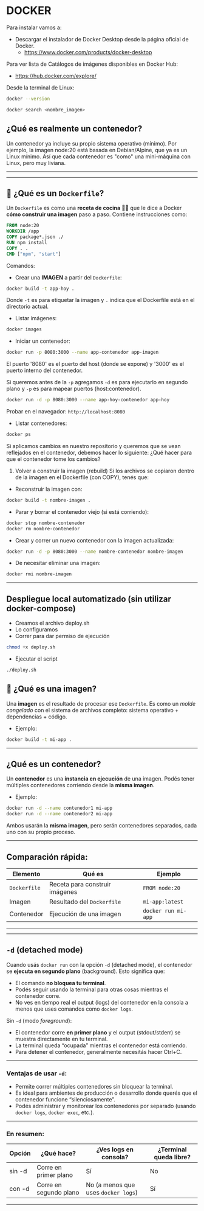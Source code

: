 # DOCKER

Para instalar vamos a:

- Descargar el instalador de Docker Desktop desde la página oficial de Docker.
  - https://www.docker.com/products/docker-desktop

Para ver lista de Catálogos de imágenes disponibles en Docker Hub:

- https://hub.docker.com/explore/

Desde la terminal de Linux:

```bash
docker --version
```

```bash
docker search <nombre_imagen>
```

## ¿Qué es realmente un contenedor?

Un contenedor ya incluye su propio sistema operativo (mínimo). Por ejemplo, la imagen node:20 está basada en Debian/Alpine, que ya es un Linux mínimo. Así que cada contenedor es "como" una mini-máquina con Linux, pero muy liviana.

---

---

## 🧾 ¿Qué es un `Dockerfile`?

Un `Dockerfile` es como una **receta de cocina** 🧑‍🍳 que le dice a Docker **cómo construir una imagen** paso a paso. Contiene instrucciones como:

```Dockerfile
FROM node:20
WORKDIR /app
COPY package*.json ./
RUN npm install
COPY . .
CMD ["npm", "start"]
```

Comandos:

- Crear una **IMAGEN** a partir del `Dockerfile`:

```bash
docker build -t app-hoy .
```

Donde `-t` es para etiquetar la imagen y `.` indica que el Dockerfile está en el directorio actual.

- Listar imágenes:

```bash
docker images
```

- Iniciar un contenedor:

```bash
docker run -p 8080:3000 --name app-contenedor app-imagen
```

El puerto '8080' es el puerto del host (donde se expone) y '3000' es el puerto interno del contenedor.

Si queremos antes de la `-p` agregamos `-d` es para ejecutarlo en segundo plano y `-p` es para mapear puertos (host:contenedor).

```bash
docker run -d -p 8080:3000 --name app-hoy-contenedor app-hoy
```

Probar en el navegador: `http://localhost:8080`

- Listar contenedores:

```bash
docker ps
```

Si aplicamos cambios en nuestro repositorio y queremos que se vean reflejados en el contenedor, debemos hacer lo siguiente:
¿Qué hacer para que el contenedor tome los cambios?

1. Volver a construir la imagen (rebuild)
   Si los archivos se copiaron dentro de la imagen en el Dockerfile (con COPY), tenés que:

- Reconstruir la imagen con:

```bash
docker build -t nombre-imagen .
```

- Parar y borrar el contenedor viejo (si está corriendo):

```bash
docker stop nombre-contenedor
docker rm nombre-contenedor
```

- Crear y correr un nuevo contenedor con la imagen actualizada:

```bash
docker run -d -p 8080:3000 --name nombre-contenedor nombre-imagen
```

- De necesitar eliminar una imagen:

```bash
docker rmi nombre-imagen
```

---

## Despliegue local automatizado (sin utilizar docker-compose)

- Creamos el archivo deploy.sh
- Lo configuramos
- Correr para dar permiso de ejecución

```bash
chmod +x deploy.sh
```

- Ejecutar el script

```bash
./deploy.sh
```

## 🧊 ¿Qué es una **imagen**?

Una **imagen** es el resultado de procesar ese `Dockerfile`. Es como un _molde congelado_ con el sistema de archivos completo: sistema operativo + dependencias + código.

- Ejemplo:

```bash
docker build -t mi-app .
```

---

## ¿Qué es un **contenedor**?

Un **contenedor** es una **instancia en ejecución** de una imagen. Podés tener múltiples contenedores corriendo desde la **misma imagen**.

- Ejemplo:

```bash
docker run -d --name contenedor1 mi-app
docker run -d --name contenedor2 mi-app
```

Ambos usarán la **misma imagen**, pero serán contenedores separados, cada uno con su propio proceso.

---

## Comparación rápida:

| Elemento     | Qué es                         | Ejemplo             |
| ------------ | ------------------------------ | ------------------- |
| `Dockerfile` | Receta para construir imágenes | `FROM node:20`      |
| Imagen       | Resultado del `Dockerfile`     | `mi-app:latest`     |
| Contenedor   | Ejecución de una imagen        | `docker run mi-app` |

---

---

## `-d` (detached mode)

Cuando usás `docker run` con la opción `-d` (detached mode), el contenedor se **ejecuta en segundo plano** (background). Esto significa que:

- El comando **no bloquea tu terminal**.
- Podés seguir usando la terminal para otras cosas mientras el contenedor corre.
- No ves en tiempo real el output (logs) del contenedor en la consola a menos que uses comandos como `docker logs`.

Sin `-d` (modo _foreground_):

- El contenedor corre **en primer plano** y el output (stdout/stderr) se muestra directamente en tu terminal.
- La terminal queda “ocupada” mientras el contenedor está corriendo.
- Para detener el contenedor, generalmente necesitás hacer Ctrl+C.

---

### Ventajas de usar `-d`:

- Permite correr múltiples contenedores sin bloquear la terminal.
- Es ideal para ambientes de producción o desarrollo donde querés que el contenedor funcione “silenciosamente”.
- Podés administrar y monitorear los contenedores por separado (usando `docker logs`, `docker exec`, etc.).

---

### En resumen:

| Opción | ¿Qué hace?             | ¿Ves logs en consola?               | ¿Terminal queda libre? |
| ------ | ---------------------- | ----------------------------------- | ---------------------- |
| sin -d | Corre en primer plano  | Sí                                  | No                     |
| con -d | Corre en segundo plano | No (a menos que uses `docker logs`) | Sí                     |

---
